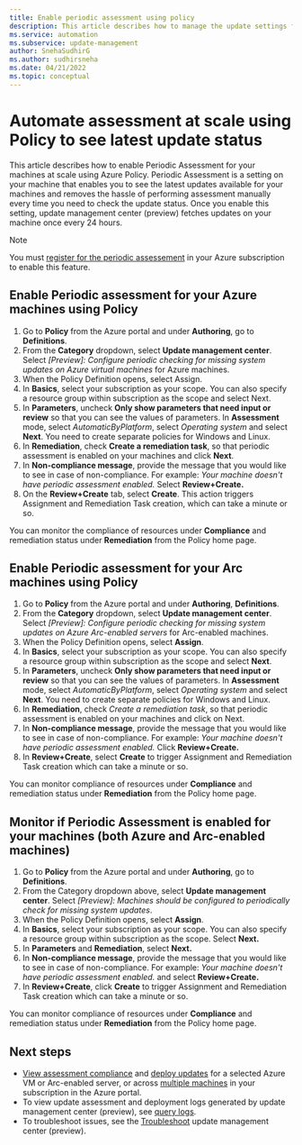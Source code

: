 ```yaml
---
title: Enable periodic assessment using policy
description: This article describes how to manage the update settings for your Windows and Linux machines managed by update management center (preview).
ms.service: automation
ms.subservice: update-management
author: SnehaSudhirG
ms.author: sudhirsneha
ms.date: 04/21/2022
ms.topic: conceptual
---
```


# Automate assessment at scale using Policy to see latest update status

This article describes how to enable Periodic Assessment for your machines at scale using Azure Policy. Periodic Assessment is a setting on your machine that enables you to see the latest updates available for your machines and removes the hassle of performing assessment manually every time you need to check the update status. Once you enable this setting, update management center (preview) fetches updates on your machine once every 24 hours.

>[!NOTE]
>  You must [register for the periodic assessement](/azure/update-center/enable-machines?branch=release-updatecenterv2-publicpreview&tabs=portal-periodic%2Cps-periodic-assessment%2Ccli-periodic-assessment%2Crest-periodic-assessment) in your Azure subscription to enable this feature. 

## Enable Periodic assessment for your Azure machines using Policy
1. Go to **Policy** from the Azure portal and under **Authoring**, go to **Definitions**. 
1. From the **Category** dropdown, select **Update management center**. Select *[Preview]: Configure periodic checking for missing system updates on Azure virtual machines* for Azure machines.
1. When the Policy Definition opens, select Assign.
1. In **Basics**, select your subscription as your scope. You can also specify a resource group within subscription as the scope and select Next.
1. In **Parameters**, uncheck **Only show parameters that need input or review** so that you can see the values of parameters. In **Assessment** mode, select *AutomaticByPlatform*, select *Operating system* and select **Next**. You need to create separate policies for Windows and Linux.
1. In **Remediation**, check **Create a remediation task**, so that periodic assessment is enabled on your machines and click **Next**.
1. In **Non-compliance message**, provide the message that you would like to see in case of non-compliance. For example: *Your machine doesn't have periodic assessment enabled.* Select **Review+Create.**
1. On the **Review+Create** tab, select **Create**. This action triggers Assignment and Remediation Task creation, which can take a minute or so. 

You can monitor the compliance of resources under **Compliance** and remediation status under **Remediation** from the Policy home page.

## Enable Periodic assessment for your Arc machines using Policy

1. Go to **Policy** from the Azure portal and under **Authoring**, **Definitions**. 
1. From the **Category** dropdown, select **Update management center**. Select *[Preview]: Configure periodic checking for missing system updates on Azure Arc-enabled servers* for Arc-enabled machines. 
1. When the Policy Definition opens, select **Assign**.
1. In **Basics**, select your subscription as your scope. You can also specify a resource group within subscription as the scope and select **Next**.
1. In **Parameters**, uncheck **Only show parameters that need input or review** so that you can see the values of parameters. In **Assessment** mode, select *AutomaticByPlatform*, select *Operating system* and select **Next**. You need to create separate policies for Windows and Linux.
1. In **Remediation**, check *Create a remediation task*, so that periodic assessment is enabled on your machines and click on Next.
1. In **Non-compliance message**, provide the message that you would like to see in case of non-compliance. For example: *Your machine doesn't have periodic assessment enabled.* Click **Review+Create.**
1. In **Review+Create**, select **Create** to trigger Assignment and Remediation Task creation which can take a minute or so. 

You can monitor compliance of resources under **Compliance** and remediation status under **Remediation** from the Policy home page.

## Monitor if Periodic Assessment is enabled for your machines (both Azure and Arc-enabled machines)

1. Go to **Policy** from the Azure portal and under **Authoring**, go to **Definitions**. 
1. From the Category dropdown above, select **Update management center**. Select *[Preview]: Machines should be configured to periodically check for missing system updates*. 
1. When the Policy Definition opens, select **Assign**.
1. In **Basics**, select your subscription as your scope. You can also specify a resource group within subscription as the scope. Select **Next.**
1. In **Parameters** and **Remediation**, select **Next.**
1. In **Non-compliance message**, provide the message that you would like to see in case of non-compliance. For example: *Your machine doesn't have periodic assessment enabled.* and select **Review+Create.**
1. In **Review+Create**, click **Create** to trigger Assignment and Remediation Task creation which can take a minute or so. 

You can monitor compliance of resources under **Compliance** and remediation status under **Remediation** from the Policy home page.

## Next steps

* [View assessment compliance](view-updates.md) and [deploy updates](deploy-updates.md) for a selected Azure VM or Arc-enabled server, or across [multiple machines](manage-multiple-machines.md) in your subscription in the Azure portal.
* To view update assessment and deployment logs generated by update management center (preview), see [query logs](query-logs.md).
* To troubleshoot issues, see the [Troubleshoot](troubleshoot.md) update management center (preview).
